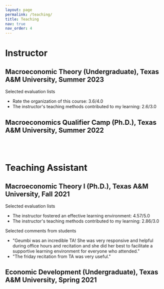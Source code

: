 ```yaml
---
layout: page
permalink: /teaching/
title: Teaching
nav: true
nav_order: 4
---
```


<h1>Instructor</h1>
<h2>Macroeconomic Theory (Undergraduate), Texas A&M University, Summer 2023 </h2>
Selected evaluation lists
<ul>
  <li>Rate the organization of this course: 3.6/4.0</li>
  <li>The instructor's teaching methods contributed to my learning: 2.6/3.0</li>
</ul>
<h2>Macroeconomics Qualifier Camp (Ph.D.), Texas A&M University, Summer 2022</h2>
<br>
<br>

<h1>Teaching Assistant</h1>
<h2>Macroeconomic Theory I (Ph.D.), Texas A&M University, Fall 2021</h2>
Selected evaluation lists
<ul>
  <li>The instructor fostered an effective learning environment: 4.57/5.0</li>
  <li>The instructor's teaching methods contributed to my learning: 2.86/3.0</li>
</ul>
Selected comments from students 
<ul>
  <li>"Geumbi was an incredible TA! She was very responsive and helpful during office hours and recitation and she did her best to
facilitate a supportive learning environment for everyone who attended."</li>
  <li>"The friday recitation from TA was very useful."</li>
</ul>
<h2>Economic Development (Undergraduate), Texas A&M University, Spring 2021</h2>
